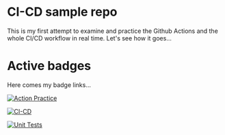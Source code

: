 # CI-CD sample repo
This is my first attempt to examine and practice the Github Actions and the whole CI/CD workflow in real time. Let's see how it goes...

# Active badges
Here comes my badge links...

[![Action Practice](https://github.com/amir0320/cicd-codio/actions/workflows/actionPractice.yml/badge.svg)](https://github.com/amir0320/cicd-codio/actions/workflows/actionPractice.yml)

[![CI-CD](https://github.com/amir0320/cicd-codio/actions/workflows/CI-CD.yml/badge.svg)](https://github.com/amir0320/cicd-codio/actions/workflows/CI-CD.yml)

[![Unit Tests](https://github.com/amir0320/cicd-codio/actions/workflows/unit-tests.yml/badge.svg)](https://github.com/amir0320/cicd-codio/actions/workflows/unit-tests.yml)

